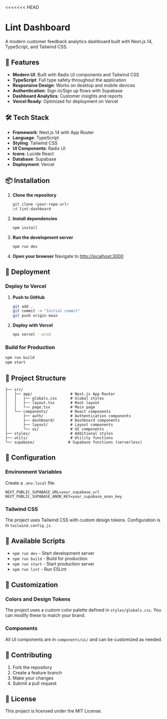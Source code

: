 <<<<<<< HEAD
# Lint Dashboard

A modern customer feedback analytics dashboard built with Next.js 14, TypeScript, and Tailwind CSS.

## 🚀 Features

- **Modern UI**: Built with Radix UI components and Tailwind CSS
- **TypeScript**: Full type safety throughout the application
- **Responsive Design**: Works on desktop and mobile devices
- **Authentication**: Sign in/Sign up flows with Supabase
- **Dashboard Analytics**: Customer insights and reports
- **Vercel Ready**: Optimized for deployment on Vercel

## 🛠️ Tech Stack

- **Framework**: Next.js 14 with App Router
- **Language**: TypeScript
- **Styling**: Tailwind CSS
- **UI Components**: Radix UI
- **Icons**: Lucide React
- **Database**: Supabase
- **Deployment**: Vercel

## 📦 Installation

1. **Clone the repository**
   ```bash
   git clone <your-repo-url>
   cd lint-dashboard
   ```

2. **Install dependencies**
   ```bash
   npm install
   ```

3. **Run the development server**
   ```bash
   npm run dev
   ```

4. **Open your browser**
   Navigate to [http://localhost:3000](http://localhost:3000)

## 🚀 Deployment

### Deploy to Vercel

1. **Push to GitHub**
   ```bash
   git add .
   git commit -m "Initial commit"
   git push origin main
   ```

2. **Deploy with Vercel**
   ```bash
   npx vercel --prod
   ```

### Build for Production

```bash
npm run build
npm start
```

## 📁 Project Structure

```
├── src/
│   ├── app/                 # Next.js App Router
│   │   ├── globals.css      # Global styles
│   │   ├── layout.tsx       # Root layout
│   │   └── page.tsx         # Main page
│   └── components/          # React components
│       ├── auth/            # Authentication components
│       ├── dashboard/       # Dashboard components
│       ├── layout/          # Layout components
│       └── ui/              # UI components
├── styles/                  # Additional styles
├── utils/                   # Utility functions
└── supabase/               # Supabase functions (serverless)
```

## 🔧 Configuration

### Environment Variables

Create a `.env.local` file:

```env
NEXT_PUBLIC_SUPABASE_URL=your_supabase_url
NEXT_PUBLIC_SUPABASE_ANON_KEY=your_supabase_anon_key
```

### Tailwind CSS

The project uses Tailwind CSS with custom design tokens. Configuration is in `tailwind.config.js`.

## 📝 Available Scripts

- `npm run dev` - Start development server
- `npm run build` - Build for production
- `npm run start` - Start production server
- `npm run lint` - Run ESLint

## 🎨 Customization

### Colors and Design Tokens

The project uses a custom color palette defined in `styles/globals.css`. You can modify these to match your brand.

### Components

All UI components are in `components/ui/` and can be customized as needed.

## 🤝 Contributing

1. Fork the repository
2. Create a feature branch
3. Make your changes
4. Submit a pull request

## 📄 License

This project is licensed under the MIT License.
